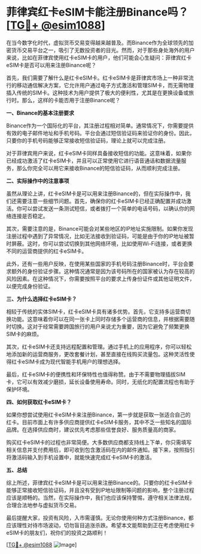 # 菲律宾红卡eSIM卡能注册Binance吗？[[TG💪+ @esim1088](https://t.me/s/esim1088)]

在当今数字化时代，虚拟货币交易变得越来越普及。而Binance作为全球领先的加密货币交易平台之一，吸引了无数投资者的目光。然而，对于那些身处海外的用户来说，比如在菲律宾使用红卡eSIM卡的用户，他们可能会心生疑问：菲律宾红卡eSIM卡是否可以用来注册Binance呢？

首先，我们需要了解什么是红卡eSIM卡。红卡eSIM卡是菲律宾市场上一种非常流行的移动通信解决方案，它允许用户通过电子方式激活和管理SIM卡，而无需物理插入传统的SIM卡。这种技术为用户提供了极大的便利性，尤其是在更换设备或旅行时。那么，这样的卡能否用于注册Binance呢？

**一、Binance的基本注册要求**

Binance作为一个国际化的平台，其注册过程相对简单。通常情况下，你需要提供有效的电子邮件地址和手机号码。平台会通过短信验证码来验证你的身份。因此，只要你的手机号码能够正常接收短信验证码，理论上就可以完成注册。

对于菲律宾用户来说，红卡eSIM卡同样具备接收短信的功能。这意味着，如果你已经成功激活了红卡eSIM卡，并且可以正常使用它进行语音通话和数据流量服务，那么你完全可以用它来接收Binance的短信验证码，从而顺利完成注册。

**二、实际操作中的注意事项**

虽然从理论上讲，红卡eSIM卡是可以用来注册Binance的，但在实际操作中，我们还需要注意一些细节问题。首先，确保你的红卡eSIM卡已经正确配置并成功激活。你可以尝试发送一条测试短信，或者拨打一个简单的电话号码，以确认你的网络连接是否稳定。

其次，需要注意的是，Binance可能会对某些地区的IP地址实施限制。如果你发现注册过程中遇到了异常情况，比如无法接收到验证码，可能是由于你的IP地址被暂时屏蔽。这时，你可以尝试切换到其他网络环境，比如使用Wi-Fi连接，或者更换不同的运营商提供的红卡eSIM卡。

此外，还有一些用户反映，在使用某些国家的手机号码注册Binance时，平台会要求额外的身份验证步骤。这种情况通常是因为该号码所在的国家被认为存在较高的风险因素。在这种情况下，你需要按照平台的要求上传身份证件或其他证明文件，以便完成身份验证。

**三、为什么选择红卡eSIM卡？**

相较于传统的实体SIM卡，红卡eSIM卡具有诸多优势。首先，它支持多运营商切换功能。这意味着你可以在同一张卡上同时存储多个运营商的信息，并根据需要随时切换。这对于经常需要跨国旅行的用户来说尤为重要，因为它避免了频繁更换SIM卡的麻烦。

其次，红卡eSIM卡还支持远程配置和管理。通过手机上的应用程序，你可以轻松地添加新的运营商服务，更改套餐计划，甚至直接在线购买流量包。这种灵活性使得红卡eSIM卡成为现代智能手机用户的理想选择。

最后，红卡eSIM卡的便携性和环保特性也值得称赞。由于不需要物理插拔SIM卡，它可以有效减少磨损，延长设备使用寿命。同时，无纸化的配置流程也有助于保护环境。

**四、如何获取红卡eSIM卡？**

如果你想尝试使用红卡eSIM卡来注册Binance，第一步就是获取一张适合自己的红卡。目前市面上有许多供应商提供红卡eSIM卡服务，其中不乏一些知名的国际品牌。在选择供应商时，建议优先考虑那些信誉良好、服务质量高的商家。

购买红卡eSIM卡的过程也非常简便。大多数供应商都支持线上下单，你只需填写相关信息并支付费用后，即可收到包含激活码在内的邮件通知。接下来，按照指引将激活码输入到手机设置中，就能快速完成红卡eSIM卡的激活。

**五、总结**

综上所述，菲律宾红卡eSIM卡是可以用来注册Binance的。只要你的红卡eSIM卡能够正常接收短信验证码，并且没有受到IP地址限制等问题的影响，整个注册过程应该是顺畅的。当然，在实际操作中，我们也应该保持警惕，遵守相关法律法规，合理合法地参与虚拟货币交易。

最后提醒大家，投资有风险，入市需谨慎。无论你使用何种方式注册Binance，都应该理性对待市场波动，切勿盲目追涨杀跌。希望本文能帮助到正在考虑使用红卡eSIM卡的朋友们，祝你们的投资之路顺利！

[[TG💪+ @esim1088](https://t.me/s/esim1088) ![Image](https://i.postimg.cc/4NQfJmqS/Snipaste-2025-05-13-00-14-12.png)]